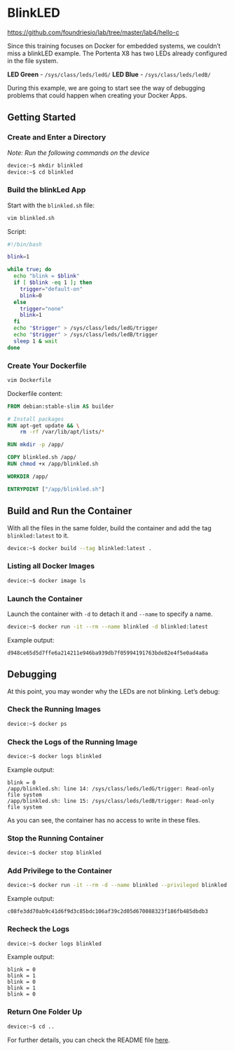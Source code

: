 # BlinkLED

https://github.com/foundriesio/lab/tree/master/lab4/hello-c

Since this training focuses on Docker for embedded systems, we couldn’t miss a blinkLED example. The Portenta X8 has two LEDs already configured in the file system.

**LED Green** - `/sys/class/leds/ledG/`
**LED Blue** - `/sys/class/leds/ledB/`

During this example, we are going to start see the way of debugging problems that could happen when creating your Docker Apps.

## Getting Started

### Create and Enter a Directory

*Note: Run the following commands on the device*

```sh
device:~$ mkdir blinkled
device:~$ cd blinkled
```

### Build the blinkLed App

Start with the `blinkled.sh` file:

```sh
vim blinkled.sh
```

Script:

```sh
#!/bin/bash

blink=1

while true; do
  echo "blink = $blink"
  if [ $blink -eq 1 ]; then
    trigger="default-on"
    blink=0
  else
    trigger="none"
    blink=1
  fi
  echo "$trigger" > /sys/class/leds/ledG/trigger
  echo "$trigger" > /sys/class/leds/ledB/trigger
  sleep 1 & wait
done
```

### Create Your Dockerfile

```sh
vim Dockerfile
```

Dockerfile content:

```Dockerfile
FROM debian:stable-slim AS builder

# Install packages
RUN apt-get update && \
    rm -rf /var/lib/apt/lists/*

RUN mkdir -p /app/

COPY blinkled.sh /app/
RUN chmod +x /app/blinkled.sh

WORKDIR /app/

ENTRYPOINT ["/app/blinkled.sh"]
```

## Build and Run the Container

With all the files in the same folder, build the container and add the tag `blinkled:latest` to it.

```sh
device:~$ docker build --tag blinkled:latest .
```

### Listing all Docker Images

```sh
device:~$ docker image ls
```

### Launch the Container

Launch the container with `-d` to detach it and `--name` to specify a name.

```sh
device:~$ docker run -it --rm --name blinkled -d blinkled:latest
```

Example output:

```
d948ce65d5d7ffe6a214211e946ba939db7f05994191763bde82e4f5e0ad4a8a
```

## Debugging

At this point, you may wonder why the LEDs are not blinking. Let’s debug:

### Check the Running Images

```sh
device:~$ docker ps
```

### Check the Logs of the Running Image

```sh
device:~$ docker logs blinkled
```

Example output:

```
blink = 0
/app/blinkled.sh: line 14: /sys/class/leds/ledG/trigger: Read-only file system
/app/blinkled.sh: line 15: /sys/class/leds/ledB/trigger: Read-only file system
```

As you can see, the container has no access to write in these files.

### Stop the Running Container

```sh
device:~$ docker stop blinkled
```

### Add Privilege to the Container

```sh
device:~$ docker run -it --rm -d --name blinkled --privileged blinkled:latest
```

Example output:

```
c08fe3dd70ab9c41d6f9d3c85bdc106af39c2d05d670088323f186fb485dbdb3
```

### Recheck the Logs

```sh
device:~$ docker logs blinkled
```

Example output:

```
blink = 0
blink = 1
blink = 0
blink = 1
blink = 0
```

### Return One Folder Up

```sh
device:~$ cd ..
```

For further details, you can check the README file [here](https://github.com/foundriesio/lab/blob/master/lab4/hello-c/README.md).
